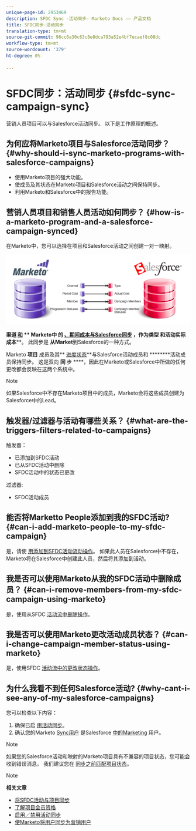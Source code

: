 ```yaml
---
unique-page-id: 2953469
description: SFDC Sync -活动同步- Marketo Docs —— 产品文档
title: SFDC同步-活动同步
translation-type: tm+mt
source-git-commit: 96cc6a30c63c8e8dca793a52e4bf7ecaef8c08dc
workflow-type: tm+mt
source-wordcount: '379'
ht-degree: 0%

---
```



# SFDC同步：活动同步 {#sfdc-sync-campaign-sync}

营销人员项目可以与Salesforce活动同步。 以下是工作原理的概述。

## 为何应将Marketo项目与Salesforce活动同步？ {#why-should-i-sync-marketo-programs-with-salesforce-campaigns}

* 使用Marketo项目的强大功能。
* 使成员及其状态在Marketo项目和Salesforce活动之间保持同步。
* 利用Marketo和Salesforce中的报告功能。

## 营销人员项目和销售人员活动如何同步？ {#how-is-a-marketo-program-and-a-salesforce-campaign-synced}

在Marketo中，您可以选择在项目和Salesforce活动之间创建一对一映射。

![](assets/image2015-7-8-9-3a43-3a8.png)

**渠道 [和](../../../../product-docs/administration/tags/create-a-program-channel.md) ** Marketo中 **的 [、期间成本与Salesforce同步](../../../../product-docs/core-marketo-concepts/programs/working-with-programs/understanding-period-costs.md)** ，作为类型 **和活动实际成本******。 此同步是 **从Market**&#x200B;到Salesforce的一种方式。

Marketo **项目** 成员及其** [进度状态](../../../../product-docs/core-marketo-concepts/programs/creating-programs/understanding-program-membership.md)**与Salesforce活动成员和 ********&#x200B;活动成员保持同步。 这是双向 **同** 步 ****，因此在Marketo或Salesforce中所做的任何更改都会反映在这两个系统中。

>[!NOTE]
>
>如果Salesforce中不存在Marketo项目中的成员，Marketo会将这些成员创建为Salesforce中的Lead。

## 触发器/过滤器与活动有哪些关系？ {#what-are-the-triggers-filters-related-to-campaigns}

触发器：

* 已添加到SFDC活动
* 已从SFDC活动中删除
* SFDC活动中的状态已更改

过滤器:

* SFDC活动成员

## 能否将Marketto People添加到我的SFDC活动? {#can-i-add-marketo-people-to-my-sfdc-campaign}

是，请使 [用添加到SFDC活动流动操作](../../../../product-docs/core-marketo-concepts/smart-campaigns/salesforce-flow-actions/add-to-sfdc-campaign.md)。 如果此人员在Salesforce中不存在，Marketo将在Salesforce中创建此人员，然后将其添加到活动。

## 我是否可以使用Marketo从我的SFDC活动中删除成员？ {#can-i-remove-members-from-my-sfdc-campaign-using-marketo}

是，使用从SFDC [活动流中删除操作](../../../../product-docs/core-marketo-concepts/smart-campaigns/salesforce-flow-actions/remove-from-sfdc-campaign.md)。

## 我是否可以使用Marketo更改活动成员状态？ {#can-i-change-campaign-member-status-using-marketo}

是，使用SFDC [活动流中的更改状态操作](../../../../product-docs/core-marketo-concepts/smart-campaigns/salesforce-flow-actions/change-status-in-sfdc-campaign.md)。

## 为什么我看不到任何Salesforce活动? {#why-cant-i-see-any-of-my-salesforce-campaigns}

您可以检查以下内容：

1. 确保已启 [用活动同步](../../../../product-docs/crm-sync/salesforce-sync/setup/optional-steps/enable-disable-campaign-sync.md)。
1. 确认您的Marketo [Sync用户](../../../../product-docs/crm-sync/salesforce-sync/setup/enterprise-unlimited-edition/step-2-of-3-create-a-salesforce-user-for-marketo-enterprise-unlimited.md) 是Salesforce [中的Marketing](../../../../product-docs/crm-sync/salesforce-sync/setup/optional-steps/enable-disable-campaign-sync/make-marketo-sync-user-a-marketing-user.md) 用户。

>[!NOTE]
>
>如果您的Salesforce活动和映射的Marketo项目具有不兼容的项目状态，您可能会收到错误消息。 我们建议您在 [同步之前匹配项目状态](sfdc-errors/how-to-match-program-statuses-and-salesforce-campaign-statuses-prior-to-sync.md)。

>[!NOTE]
>
>**相关文章**
>
>* [将SFDC活动与项目同步](../../../../product-docs/core-marketo-concepts/programs/working-with-programs/sync-an-sfdc-campaign-with-a-program.md)
>* [了解项目会员资格](../../../../product-docs/core-marketo-concepts/programs/creating-programs/understanding-program-membership.md)
>* [启用／禁用活动同步](../../../../product-docs/crm-sync/salesforce-sync/setup/optional-steps/enable-disable-campaign-sync.md)
>* [使Marketo将用户同步为营销用户](../../../../product-docs/crm-sync/salesforce-sync/setup/optional-steps/enable-disable-campaign-sync/make-marketo-sync-user-a-marketing-user.md)

>



